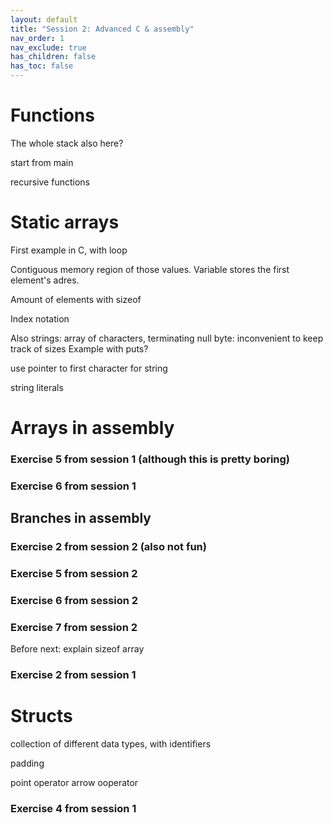 ```yaml
---
layout: default
title: "Session 2: Advanced C & assembly"
nav_order: 1
nav_exclude: true
has_children: false
has_toc: false
---
```


# Functions

The whole stack also here?

start from main

recursive functions

# Static arrays

First example in C, with loop

Contiguous memory region of those values. Variable stores the first element's adres.

Amount of elements with sizeof

Index notation

Also strings: array of characters, terminating null byte: inconvenient to keep track of sizes
Example with puts?

use pointer to first character for string

string literals

# Arrays in assembly

### Exercise 5 from session 1 (although this is pretty boring)

### Exercise 6 from session 1

## Branches in assembly

### Exercise 2 from session 2 (also not fun)

### Exercise 5 from session 2

### Exercise 6 from session 2

### Exercise 7 from session 2

Before next: explain sizeof array

### Exercise 2 from session 1

# Structs

collection of different data types, with identifiers

padding

point operator
arrow ooperator

### Exercise 4 from session 1

